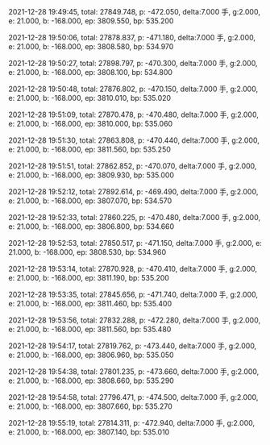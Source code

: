 2021-12-28 19:49:45, total: 27849.748, p: -472.050, delta:7.000 手, g:2.000, e: 21.000, b: -168.000, ep: 3809.550, bp: 535.200

2021-12-28 19:50:06, total: 27878.837, p: -471.180, delta:7.000 手, g:2.000, e: 21.000, b: -168.000, ep: 3808.580, bp: 534.970

2021-12-28 19:50:27, total: 27898.797, p: -470.300, delta:7.000 手, g:2.000, e: 21.000, b: -168.000, ep: 3808.100, bp: 534.800

2021-12-28 19:50:48, total: 27876.802, p: -470.150, delta:7.000 手, g:2.000, e: 21.000, b: -168.000, ep: 3810.010, bp: 535.020

2021-12-28 19:51:09, total: 27870.478, p: -470.480, delta:7.000 手, g:2.000, e: 21.000, b: -168.000, ep: 3810.000, bp: 535.060

2021-12-28 19:51:30, total: 27863.808, p: -470.440, delta:7.000 手, g:2.000, e: 21.000, b: -168.000, ep: 3811.560, bp: 535.250

2021-12-28 19:51:51, total: 27862.852, p: -470.070, delta:7.000 手, g:2.000, e: 21.000, b: -168.000, ep: 3809.930, bp: 535.000

2021-12-28 19:52:12, total: 27892.614, p: -469.490, delta:7.000 手, g:2.000, e: 21.000, b: -168.000, ep: 3807.070, bp: 534.570

2021-12-28 19:52:33, total: 27860.225, p: -470.480, delta:7.000 手, g:2.000, e: 21.000, b: -168.000, ep: 3806.800, bp: 534.660

2021-12-28 19:52:53, total: 27850.517, p: -471.150, delta:7.000 手, g:2.000, e: 21.000, b: -168.000, ep: 3808.530, bp: 534.960

2021-12-28 19:53:14, total: 27870.928, p: -470.410, delta:7.000 手, g:2.000, e: 21.000, b: -168.000, ep: 3811.190, bp: 535.200

2021-12-28 19:53:35, total: 27845.656, p: -471.740, delta:7.000 手, g:2.000, e: 21.000, b: -168.000, ep: 3811.460, bp: 535.400

2021-12-28 19:53:56, total: 27832.288, p: -472.280, delta:7.000 手, g:2.000, e: 21.000, b: -168.000, ep: 3811.560, bp: 535.480

2021-12-28 19:54:17, total: 27819.762, p: -473.440, delta:7.000 手, g:2.000, e: 21.000, b: -168.000, ep: 3806.960, bp: 535.050

2021-12-28 19:54:38, total: 27801.235, p: -473.660, delta:7.000 手, g:2.000, e: 21.000, b: -168.000, ep: 3808.660, bp: 535.290

2021-12-28 19:54:58, total: 27796.471, p: -474.500, delta:7.000 手, g:2.000, e: 21.000, b: -168.000, ep: 3807.660, bp: 535.270

2021-12-28 19:55:19, total: 27814.311, p: -472.940, delta:7.000 手, g:2.000, e: 21.000, b: -168.000, ep: 3807.140, bp: 535.010